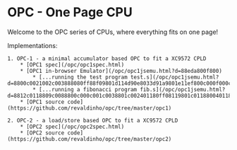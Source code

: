 OPC - One Page CPU
==================

Welcome to the OPC series of CPUs, where everything fits on one page!

Implementations:

    1. OPC-1 - a minimal accumulator based OPC to fit a XC9572 CPLD
        * [OPC1 spec](/opc/opc1spec.html)
        * [OPC1 in-browser Emulator](/opc/opc1jsemu.html?d=88eda800f800)
            * [...running the test program test.s](/opc/opc1jsemu.html?d=8800c0021002c003888080ff88f09801d114d90e8033d91a9801e11ef800c000f000c0018801f00088ff9800c930d92a0801f0000800e800)
            * [...running a fibonacci program fib.s](/opc/opc1jsemu.html?d=8812c0118809c0088800c000c001c0038801c002401180ff08119801c0118800401180ff08119801c01188e9c007e13e80ff08079801c007d13cd92ef8004008f000c00680ff08089801c0080806400880ff08089801c00880ff08001802c00408011803c0050804401180ff08119801c0110805401180ff08119801c0110802c0000803c0010804c0020805c0038801f00008089ffec0084808c0068801f00008089ffec0080806f0004808e800)
        * [OPC1 source code](https://github.com/revaldinho/opc/tree/master/opc1)

    2. OPC-2 - a load/store based OPC to fit a XC9572 CPLD
        * [OPC2 spec](/opc/opc2spec.html)
        * [OPC2 source code](https://github.com/revaldinho/opc/tree/master/opc2)
